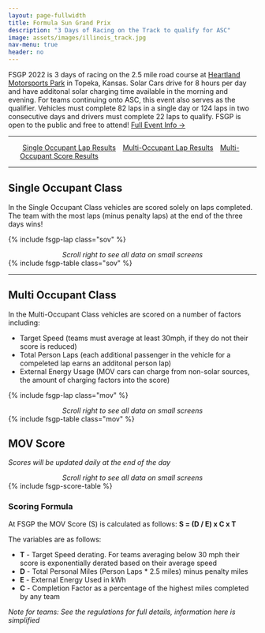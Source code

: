 ```yaml
---
layout: page-fullwidth
title: Formula Sun Grand Prix
description: "3 Days of Racing on the Track to qualify for ASC"
image: assets/images/illinois_track.jpg
nav-menu: true
header: no
---
```


FSGP 2022 is 3 days of racing on the 2.5 mile road course at [Heartland Motorsports Park](http://heartlandmotorsports.us/) in Topeka, Kansas. Solar Cars drive for 8 hours per day and have additonal solar charging time available in the morning and evening. For teams continuing onto ASC, this event also serves as the qualifier. Vehicles must complete 82 laps in a single day or 124 laps in two consecutive days and drivers must complete 22 laps to qualify.  FSGP is open to the public and free to attend! [Full Event Info →](https://www.americansolarchallenge.org/the-competition/2022-american-solar-challenge/)

-----

<ul class="actions">
<a href="#single-occupant-class" class="button special" style="margin:5px">Single Occupant Lap Results</a>
<a href="#multi-occupant-class" class="button special" style="margin:5px">Multi-Occupant Lap Results</a>
<a href="#mov-score" class="button special" style="margin:5px">Multi-Occupant Score Results</a>
</ul>

-----
## Single Occupant Class

In the Single Occupant Class vehicles are scored solely on laps completed. The team with the most laps (minus penalty laps) at the end of the three days wins!


{% include fsgp-lap class="sov" %}
<br>
<div style="margin:auto; text-align:center;"> <i> Scroll right to see all data on small screens </i></div>
{% include fsgp-table class="sov" %}

-----
## Multi Occupant Class

In the Multi-Occupant Class vehicles are scored on a number of factors including:
- Target Speed (teams must average at least 30mph, if they do not their score is reduced)
- Total Person Laps (each additional passenger in the vehicle for a compeleted lap earns an additonal person lap)
- External Energy Usage (MOV cars can charge from non-solar sources, the amount of charging factors into the score)


{% include fsgp-lap class="mov" %}
<br>
<div style="margin:auto; text-align:center;"> <i> Scroll right to see all data on small screens </i></div>
{% include fsgp-table class="mov" %}

## MOV Score
<i>Scores will be updated daily at the end of the day</i>

<div style="margin:auto; text-align:center;"> <i> Scroll right to see all data on small screens </i></div>
{% include fsgp-score-table %}

### Scoring Formula
At FSGP the MOV Score (S) is calculated as follows: **S = (D / E) x C x T**

The variables are as follows:
- **T** - Target Speed derating. For teams averaging below 30 mph their score is exponentially derated based on their average speed 
- **D** - Total Personal Miles (Person Laps * 2.5 miles) minus penalty miles
- **E** - External Energy Used in kWh
- **C** - Completion Factor as a percentage of the highest miles completed by any team

<i>Note for teams: See the regulations for full details, information here is simplified</i>
